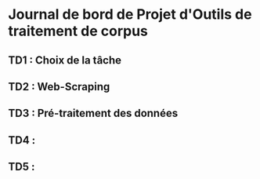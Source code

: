 # Journal de bord de Projet d'Outils de traitement de corpus 

## TD1 : Choix de la tâche

## TD2 : Web-Scraping 

## TD3 : Pré-traitement des données

## TD4 : 

## TD5 :
